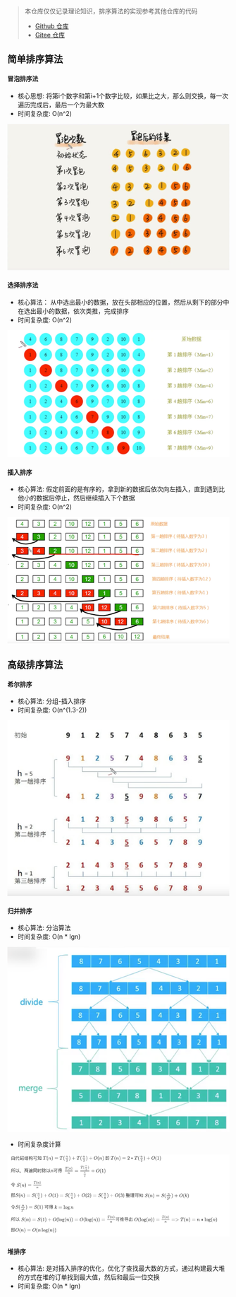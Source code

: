 > 本仓库仅仅记录理论知识，排序算法的实现参考其他仓库的代码
> + [Github 仓库](https://github.com/taoes/architect/blob/master/struct/src/main/java/com/zhoutao123/sort/AnExampleOfJavaSort.java)
> + [Gitee 仓库](https://gitee.com/taoes_admin/architect/blob/master/struct/src/main/java/com/zhoutao123/sort/AnExampleOfJavaSort.java)
## 简单排序算法

#### 冒泡排序法

+ 核心思想: 将第i个数字和第i+1个数字比较，如果比之大，那么则交换，每一次遍历完成后，最后一个为最大数
+ 时间复杂度: O(n^2)

![冒泡排序法](img/sort/bubble_img.png)

#### 选择排序法

+ 核心算法： 从中选出最小的数据，放在头部相应的位置，然后从剩下的部分中在选出最小的数据，依次类推，完成排序
+ 时间复杂度: O(n^2)

![img.png](img/sort/select_img.png)

#### 插入排序

+ 核心算法: 假定前面的是有序的，拿到新的数据后依次向左插入，直到遇到比他小的数据后停止，然后继续插入下个数据
+ 时间复杂度: O(n^2)

![img.png](img/sort/insert_img.png)

## 高级排序算法

#### 希尔排序

+ 核心算法: 分组-插入排序
+ 时间复杂度:  O(n^(1.3-2))

![img.png](img/sort/shell_img.png)

#### 归并排序

+ 核心算法: 分治算法
+ 时间复杂度: O(n * lgn)

![img.png](img/sort/merge_img.png)

+ 时间复杂度计算

![img.png](img/sort/merge_sort_o.png)


#### 堆排序
+ 核心算法: 是对插入排序的优化，优化了查找最大数的方式，通过构建最大堆的方式在堆的订单找到最大值，然后和最后一位交换
+ 时间复杂度: O(n * lgn)
